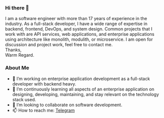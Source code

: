 ### Hi there 👋
I am a software engineer with more than 17 years of experience in the industry. As a full-stack developer, I have a wide range of expertise in backend, frontend, DevOps, and system design. Common projects that I work with are API services, web applications, and enterprise applications using architecture like monolith, modulith, or microservice. I am open for discussion and project work, feel free to contact me.  
Thanks,  
Warm Regard.  

### About Me
- 🔭 I’m working on enterprise application development as a full-stack developer with backend heavy.
- 🌱 I’m continuously learning all aspects of an enterprise application on designing, developing, maintaining, and stay relevant on the technology stack used.
- 👯 I’m looking to collaborate on software development.
- 📫 How to reach me: [Telegram](https://t.me/einsteinjava)

<!--
**einsteinjava/einsteinjava** is a ✨ _special_ ✨ repository because its `README.md` (this file) appears on your GitHub profile.

Here are some ideas to get you started:

- 🔭 I’m currently working on ...
- 🌱 I’m currently learning ...
- 👯 I’m looking to collaborate on ...
- 🤔 I’m looking for help with ...
- 💬 Ask me about ...
- 📫 How to reach me: ...
- 😄 Pronouns: ...
- ⚡ Fun fact: ...
-->
